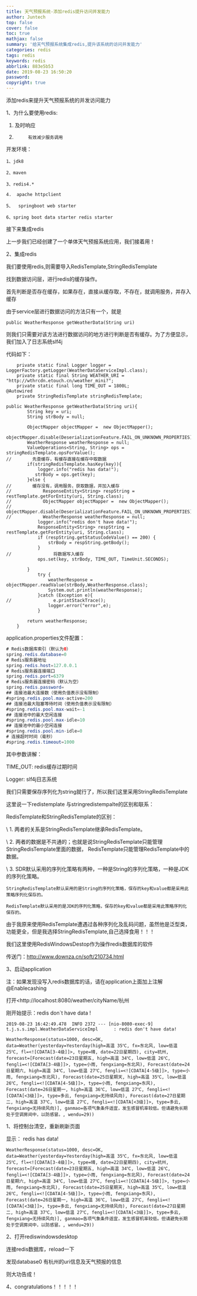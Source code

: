 ```yaml
---
title: 天气预报系统-添加redis提升访问并发能力
author: Juntech
top: false
cover: false
toc: true
mathjax: false
summary: '给天气预报系统集成redis,提升该系统的访问并发能力'
categories: redis
tags: redis
keywords: redis
abbrlink: 883e5b53
date: 2019-08-23 16:50:20
password:
copyright: true
---
```


添加redis来提升天气预报系统的并发访问能力



1、为什么要使用redis:

1. 	及时响应
2.          有效减少服务调用

开发环境：

	1、jdk8

	2、maven

	3、redis4.*

	4.	apache httpclient

	5、	springboot web starter

	6、spring boot data starter redis starter

接下来集成redis

上一步我们已经创建了一个单体天气预报系统应用，我们接着用！

2、集成redis

我们要使用redis,则需要导入RedisTemplate,StringRedisTemplate

找到数据访问层，进行redis的缓存操作。

首先判断是否存在缓存，如果存在，直接从缓存取，不存在，就调用服务，并存入缓存

由于service层进行数据访问的方法只有一个，就是

    public WeatherResponse getWeatherData(String uri)

则我们只需要对该方法进行数据访问的地方进行判断是否有缓存。为了方便显示，我们加入了日志系统slf4j

代码如下：

        private static final Logger logger = LoggerFactory.getLogger(WeatherDataServiceImpl.class);
        private static final String WEATHER_URI = "http://wthrcdn.etouch.cn/weather_mini?";
        private static final long TIME_OUT = 1800L;    
    @Autowired
        private StringRedisTemplate stringRedisTemplate;

    public WeatherResponse getWeatherData(String uri){
            String key = uri;
            String strBody = null;

            ObjectMapper objectMapper =  new ObjectMapper();
            objectMapper.disable(DeserializationFeature.FAIL_ON_UNKNOWN_PROPERTIES);
            WeatherResponse weatherResponse = null;
            ValueOperations<String, String> ops = stringRedisTemplate.opsForValue();
    //        先查缓存，有缓存直接在缓存中取数据
            if(stringRedisTemplate.hasKey(key)){
                logger.info("redis has data!");
               strBody = ops.get(key);
            }else {
    //        缓存没有，调用服务，获取数据，并加入缓存
    //            ResponseEntity<String> respString = restTemplate.getForEntity(uri, String.class);
    //            ObjectMapper objectMapper =  new ObjectMapper();
    //            objectMapper.disable(DeserializationFeature.FAIL_ON_UNKNOWN_PROPERTIES);
    //            WeatherResponse weatherResponse = null;
                logger.info("redis don't have data!");
                ResponseEntity<String> respString = restTemplate.getForEntity(uri, String.class);
                if (respString.getStatusCodeValue() == 200) {
                    strBody = respString.getBody();
                }
    //                将数据写入缓存
                ops.set(key, strBody, TIME_OUT, TimeUnit.SECONDS);

            }
                try {
                    weatherResponse = objectMapper.readValue(strBody,WeatherResponse.class);
                    System.out.println(weatherResponse);
                }catch (Exception e){
    //                e.printStackTrace();
                    logger.error("error",e);
                }

            return weatherResponse;
        }

application.properties文件配置：
```java
# Redis数据库索引（默认为0）
spring.redis.database=0
# Redis服务器地址
spring.redis.host=127.0.0.1
# Redis服务器连接端口
spring.redis.port=6379
# Redis服务器连接密码（默认为空）
spring.redis.password=
## 连接池最大连接数（使用负值表示没有限制）
#spring.redis.pool.max-active=200
## 连接池最大阻塞等待时间（使用负值表示没有限制）
#spring.redis.pool.max-wait=-1
## 连接池中的最大空闲连接
#spring.redis.pool.max-idle=10
## 连接池中的最小空闲连接
#spring.redis.pool.min-idle=0
# 连接超时时间（毫秒）
#spring.redis.timeout=1000

```

其中参数讲解：

TIME_OUT: redis缓存过期时间

Logger: slf4j日志系统

我们只需要保存序列化为string就行了，所以我们这里采用StringRedisTemplate

这里说一下redistemplate 与stringredistempalte的区别和联系：

RedisTemplate和StringRedisTemplate的区别：

\	1. 两者的关系是StringRedisTemplate继承RedisTemplate。

\	2. 两者的数据是不共通的；也就是说StringRedisTemplate只能管理StringRedisTemplate里面的数据，			RedisTemplate只能管理RedisTemplate中的数据。

\	3. SDR默认采用的序列化策略有两种，一种是String的序列化策略，一种是JDK的序列化策略。

	StringRedisTemplate默认采用的是String的序列化策略，保存的key和value都是采用此策略序列化保存的。

	RedisTemplate默认采用的是JDK的序列化策略，保存的key和value都是采用此策略序列化保存的。

由于我原来使用RedisTemplate遭遇过各种序列化及乱码问题，虽然他是泛型类，功能更全，但是我选择StringRedisTemplate,自己选择食用！！！

我们这里使用RedisWindowsDestop作为操作redis数据库的软件

传送门：http://www.downza.cn/soft/210734.html

3、启动application

注：如果发现没写入redis数据库的话，请在application上面加上注解@Enablecashing

打开<http://localhost:8080/weather/cityName/杭州

刚开始提示：redis don`t have data !

    2019-08-23 16:42:49.478  INFO 2372 --- [nio-8080-exec-9] t.j.s.s.impl.WeatherDataServiceImpl      : redis don't have data!

    WeatherResponse(status=1000, desc=OK, data=Weather(yesterday=Yesterday(high=高温 35℃, fx=东北风, low=低温 25℃, fl=<![CDATA[3-4级]]>, type=晴, date=22日星期四), city=杭州, forecast=[Forecast(date=23日星期五, high=高温 34℃, low=低温 26℃, fengli=<![CDATA[3-4级]]>, type=小雨, fengxiang=东北风), Forecast(date=24日星期六, high=高温 34℃, low=低温 27℃, fengli=<![CDATA[4-5级]]>, type=小雨, fengxiang=东北风), Forecast(date=25日星期天, high=高温 35℃, low=低温 26℃, fengli=<![CDATA[4-5级]]>, type=小雨, fengxiang=东风), Forecast(date=26日星期一, high=高温 36℃, low=低温 27℃, fengli=<![CDATA[<3级]]>, type=多云, fengxiang=无持续风向), Forecast(date=27日星期二, high=高温 37℃, low=低温 27℃, fengli=<![CDATA[<3级]]>, type=多云, fengxiang=无持续风向)], ganmao=各项气象条件适宜，发生感冒机率较低。但请避免长期处于空调房间中，以防感冒。, wendu=29))


1、将控制台清空，重新刷新页面

显示： redis has data!

    WeatherResponse(status=1000, desc=OK, data=Weather(yesterday=Yesterday(high=高温 35℃, fx=东北风, low=低温 25℃, fl=<![CDATA[3-4级]]>, type=晴, date=22日星期四), city=杭州, forecast=[Forecast(date=23日星期五, high=高温 34℃, low=低温 26℃, fengli=<![CDATA[3-4级]]>, type=小雨, fengxiang=东北风), Forecast(date=24日星期六, high=高温 34℃, low=低温 27℃, fengli=<![CDATA[4-5级]]>, type=小雨, fengxiang=东北风), Forecast(date=25日星期天, high=高温 35℃, low=低温 26℃, fengli=<![CDATA[4-5级]]>, type=小雨, fengxiang=东风), Forecast(date=26日星期一, high=高温 36℃, low=低温 27℃, fengli=<![CDATA[<3级]]>, type=多云, fengxiang=无持续风向), Forecast(date=27日星期二, high=高温 37℃, low=低温 27℃, fengli=<![CDATA[<3级]]>, type=多云, fengxiang=无持续风向)], ganmao=各项气象条件适宜，发生感冒机率较低。但请避免长期处于空调房间中，以防感冒。, wendu=29))



2、打开rediswindowsdesktop

连接redis数据库，reload一下

发现database0 有杭州的uri信息及天气预报的信息

则大功告成！

4、congratulations！！！！！
